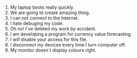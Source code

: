 1. My laptop boots really quickly.
2. We are going to create amazing thing.
3. I can not connect to the Internet.
4. I hate debuging my code.
5. Oh no! I`ve deleted my work by accident.
6. I am developing a program for currency value forecasting.
7. I will disable your access for this file.
8. I disconnect my devices every time I turn computer off.
9. My monitor doesn`t display colours right. 
